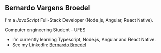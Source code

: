 ## Bernardo Vargens Broedel

I'm a _JavaScript_ Full-Stack Developer (Node.js, Angular, React Native).

Computer engineering Student - UFES

- I’m currently learning Typescript, Node.js, Angular and React Native.
- See my LinkedIn: [Bernardo Broedel](https://www.linkedin.com/in/bernardo-broedel-139aa11ab/)

